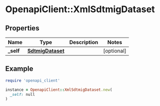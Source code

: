 # OpenapiClient::XmlSdtmigDataset

## Properties

| Name | Type | Description | Notes |
| ---- | ---- | ----------- | ----- |
| **_self** | [**SdtmigDataset**](SdtmigDataset.md) |  | [optional] |

## Example

```ruby
require 'openapi_client'

instance = OpenapiClient::XmlSdtmigDataset.new(
  _self: null
)
```

